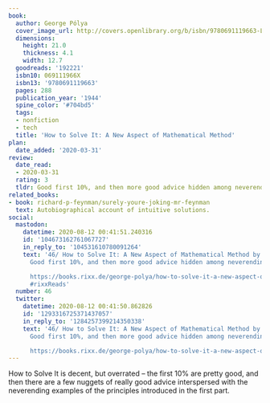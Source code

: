 ```yaml
---
book:
  author: George Pólya
  cover_image_url: http://covers.openlibrary.org/b/isbn/9780691119663-L.jpg
  dimensions:
    height: 21.0
    thickness: 4.1
    width: 12.7
  goodreads: '192221'
  isbn10: 069111966X
  isbn13: '9780691119663'
  pages: 288
  publication_year: '1944'
  spine_color: '#704bd5'
  tags:
  - nonfiction
  - tech
  title: 'How to Solve It: A New Aspect of Mathematical Method'
plan:
  date_added: '2020-03-31'
review:
  date_read:
  - 2020-03-31
  rating: 3
  tldr: Good first 10%, and then more good advice hidden among neverending examples.
related_books:
- book: richard-p-feynman/surely-youre-joking-mr-feynman
  text: Autobiographical account of intuitive solutions.
social:
  mastodon:
    datetime: 2020-08-12 00:41:51.240316
    id: '104673162761067727'
    in_reply_to: '104531610780091264'
    text: '46/ How to Solve It: A New Aspect of Mathematical Method by George Pólya.
      Good first 10%, and then more good advice hidden among neverending examples.

      https://books.rixx.de/george-polya/how-to-solve-it-a-new-aspect-of-mathematical-method/
      #rixxReads'
  number: 46
  twitter:
    datetime: 2020-08-12 00:41:50.862826
    id: '1293316725371437057'
    in_reply_to: '1284257399214350338'
    text: '46/ How to Solve It: A New Aspect of Mathematical Method by George Pólya.
      Good first 10%, and then more good advice hidden among neverending examples.

      https://books.rixx.de/george-polya/how-to-solve-it-a-new-aspect-of-mathematical-method/'
---
```


How to Solve It is decent, but overrated – the first 10% are pretty good, and then there are a few nuggets of really good advice interspersed with the neverending examples of the principles introduced in the first part.
